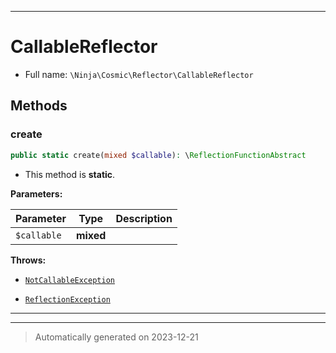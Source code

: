 ***

# CallableReflector





* Full name: `\Ninja\Cosmic\Reflector\CallableReflector`




## Methods


### create



```php
public static create(mixed $callable): \ReflectionFunctionAbstract
```



* This method is **static**.




**Parameters:**

| Parameter | Type | Description |
|-----------|------|-------------|
| `$callable` | **mixed** |  |




**Throws:**

- [`NotCallableException`](../../../Invoker/Exception/NotCallableException.md)

- [`ReflectionException`](../../../ReflectionException.md)



***


***
> Automatically generated on 2023-12-21
